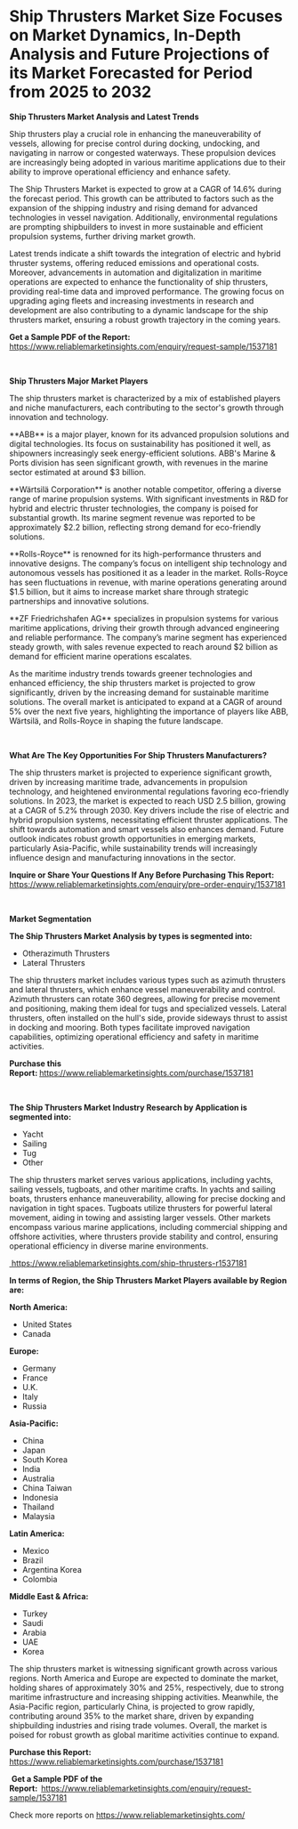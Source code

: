 <p><h1>Ship Thrusters Market Size Focuses on Market Dynamics, In-Depth Analysis and Future Projections of its Market Forecasted for Period from 2025 to 2032</h1></p><p><strong>Ship Thrusters Market Analysis and Latest Trends</strong></p>
<p><p>Ship thrusters play a crucial role in enhancing the maneuverability of vessels, allowing for precise control during docking, undocking, and navigating in narrow or congested waterways. These propulsion devices are increasingly being adopted in various maritime applications due to their ability to improve operational efficiency and enhance safety.</p><p>The Ship Thrusters Market is expected to grow at a CAGR of 14.6% during the forecast period. This growth can be attributed to factors such as the expansion of the shipping industry and rising demand for advanced technologies in vessel navigation. Additionally, environmental regulations are prompting shipbuilders to invest in more sustainable and efficient propulsion systems, further driving market growth.</p><p>Latest trends indicate a shift towards the integration of electric and hybrid thruster systems, offering reduced emissions and operational costs. Moreover, advancements in automation and digitalization in maritime operations are expected to enhance the functionality of ship thrusters, providing real-time data and improved performance. The growing focus on upgrading aging fleets and increasing investments in research and development are also contributing to a dynamic landscape for the ship thrusters market, ensuring a robust growth trajectory in the coming years.</p></p>
<p><strong>Get a Sample PDF of the Report:&nbsp;</strong> <a href="https://www.reliablemarketinsights.com/enquiry/request-sample/1537181?utm_campaign=2181&utm_medium=2&utm_source=Github&utm_content=ia&utm_term=11042025&utm_id=ship-thrusters">https://www.reliablemarketinsights.com/enquiry/request-sample/1537181</a></p>
<p>&nbsp;</p>
<p><strong>Ship Thrusters Major Market Players</strong></p>
<p><p>The ship thrusters market is characterized by a mix of established players and niche manufacturers, each contributing to the sector's growth through innovation and technology.</p><p>**ABB** is a major player, known for its advanced propulsion solutions and digital technologies. Its focus on sustainability has positioned it well, as shipowners increasingly seek energy-efficient solutions. ABB's Marine & Ports division has seen significant growth, with revenues in the marine sector estimated at around $3 billion.</p><p>**Wärtsilä Corporation** is another notable competitor, offering a diverse range of marine propulsion systems. With significant investments in R&D for hybrid and electric thruster technologies, the company is poised for substantial growth. Its marine segment revenue was reported to be approximately $2.2 billion, reflecting strong demand for eco-friendly solutions.</p><p>**Rolls-Royce** is renowned for its high-performance thrusters and innovative designs. The company’s focus on intelligent ship technology and autonomous vessels has positioned it as a leader in the market. Rolls-Royce has seen fluctuations in revenue, with marine operations generating around $1.5 billion, but it aims to increase market share through strategic partnerships and innovative solutions.</p><p>**ZF Friedrichshafen AG** specializes in propulsion systems for various maritime applications, driving their growth through advanced engineering and reliable performance. The company’s marine segment has experienced steady growth, with sales revenue expected to reach around $2 billion as demand for efficient marine operations escalates.</p><p>As the maritime industry trends towards greener technologies and enhanced efficiency, the ship thrusters market is projected to grow significantly, driven by the increasing demand for sustainable maritime solutions. The overall market is anticipated to expand at a CAGR of around 5% over the next five years, highlighting the importance of players like ABB, Wärtsilä, and Rolls-Royce in shaping the future landscape.</p></p>
<p>&nbsp;</p>
<p><strong>What Are The Key Opportunities For Ship Thrusters Manufacturers?</strong></p>
<p><p>The ship thrusters market is projected to experience significant growth, driven by increasing maritime trade, advancements in propulsion technology, and heightened environmental regulations favoring eco-friendly solutions. In 2023, the market is expected to reach USD 2.5 billion, growing at a CAGR of 5.2% through 2030. Key drivers include the rise of electric and hybrid propulsion systems, necessitating efficient thruster applications. The shift towards automation and smart vessels also enhances demand. Future outlook indicates robust growth opportunities in emerging markets, particularly Asia-Pacific, while sustainability trends will increasingly influence design and manufacturing innovations in the sector.</p></p>
<p><strong>Inquire or Share Your Questions If Any Before Purchasing This Report:</strong> <a href="https://www.reliablemarketinsights.com/enquiry/pre-order-enquiry/1537181?utm_campaign=2181&utm_medium=2&utm_source=Github&utm_content=ia&utm_term=11042025&utm_id=ship-thrusters">https://www.reliablemarketinsights.com/enquiry/pre-order-enquiry/1537181</a></p>
<p>&nbsp;</p>
<p><strong>Market Segmentation</strong></p>
<p><strong>The Ship Thrusters Market Analysis by types is segmented into:</strong></p>
<p><ul><li>Otherazimuth Thrusters</li><li>Lateral Thrusters</li></ul></p>
<p><p>The ship thrusters market includes various types such as azimuth thrusters and lateral thrusters, which enhance vessel maneuverability and control. Azimuth thrusters can rotate 360 degrees, allowing for precise movement and positioning, making them ideal for tugs and specialized vessels. Lateral thrusters, often installed on the hull's side, provide sideways thrust to assist in docking and mooring. Both types facilitate improved navigation capabilities, optimizing operational efficiency and safety in maritime activities.</p></p>
<p><strong>Purchase this Report:&nbsp;</strong><a href="https://www.reliablemarketinsights.com/purchase/1537181?utm_campaign=2181&utm_medium=2&utm_source=Github&utm_content=ia&utm_term=11042025&utm_id=ship-thrusters">https://www.reliablemarketinsights.com/purchase/1537181</a></p>
<p>&nbsp;</p>
<p><strong>The Ship Thrusters Market Industry Research by Application is segmented into:</strong></p>
<p><ul><li>Yacht</li><li>Sailing</li><li>Tug</li><li>Other</li></ul></p>
<p><p>The ship thrusters market serves various applications, including yachts, sailing vessels, tugboats, and other maritime crafts. In yachts and sailing boats, thrusters enhance maneuverability, allowing for precise docking and navigation in tight spaces. Tugboats utilize thrusters for powerful lateral movement, aiding in towing and assisting larger vessels. Other markets encompass various marine applications, including commercial shipping and offshore activities, where thrusters provide stability and control, ensuring operational efficiency in diverse marine environments.</p></p>
<p><a href="https://www.reliablemarketinsights.com/ship-thrusters-r1537181?utm_campaign=2181&utm_medium=2&utm_source=Github&utm_content=ia&utm_term=11042025&utm_id=ship-thrusters">&nbsp;https://www.reliablemarketinsights.com/ship-thrusters-r1537181</a></p>
<p><strong>In terms of Region, the Ship Thrusters Market Players available by Region are:</strong></p>
<p>
    <p> <strong> North America: </strong>
        <ul>
            <li>United States</li>
            <li>Canada</li>
        </ul>
        </p> 
    <p> <strong> Europe: </strong>
        <ul>
            <li>Germany</li>
            <li>France</li>
            <li>U.K.</li>
            <li>Italy</li>
            <li>Russia</li>
        </ul>
        </p> 
    <p> <strong> Asia-Pacific: </strong>
        <ul>
            <li>China</li>
            <li>Japan</li>
            <li>South Korea</li>
            <li>India</li>
            <li>Australia</li>
            <li>China Taiwan</li>
            <li>Indonesia</li>
            <li>Thailand</li>
            <li>Malaysia</li>
        </ul>
        </p> 
    <p> <strong> Latin America: </strong>
        <ul>
            <li>Mexico</li>
            <li>Brazil</li>
            <li>Argentina Korea</li>
            <li>Colombia</li>
        </ul>
        </p> 
    <p> <strong> Middle East & Africa: </strong>
        <ul>
            <li>Turkey</li>
            <li>Saudi</li>
            <li>Arabia</li>
            <li>UAE</li>
            <li>Korea</li>
        </ul>
    </p>
    </p>
<p><p>The ship thrusters market is witnessing significant growth across various regions. North America and Europe are expected to dominate the market, holding shares of approximately 30% and 25%, respectively, due to strong maritime infrastructure and increasing shipping activities. Meanwhile, the Asia-Pacific region, particularly China, is projected to grow rapidly, contributing around 35% to the market share, driven by expanding shipbuilding industries and rising trade volumes. Overall, the market is poised for robust growth as global maritime activities continue to expand.</p></p>
<p><strong>Purchase this Report: </strong><a href="https://www.reliablemarketinsights.com/purchase/1537181?utm_campaign=2181&utm_medium=2&utm_source=Github&utm_content=ia&utm_term=11042025&utm_id=ship-thrusters">https://www.reliablemarketinsights.com/purchase/1537181</a></p>
<p>&nbsp;<strong>Get a Sample PDF of the Report:&nbsp;&nbsp;</strong><a href="https://www.reliablemarketinsights.com/enquiry/request-sample/1537181?utm_campaign=2181&utm_medium=2&utm_source=Github&utm_content=ia&utm_term=11042025&utm_id=ship-thrusters">https://www.reliablemarketinsights.com/enquiry/request-sample/1537181</a></p>
<p><strong></strong></p>
<p>Check more reports on <a href="https://www.reliablemarketinsights.com/?utm_campaign=2181&utm_medium=2&utm_source=Github&utm_content=ia&utm_term=11042025&utm_id=ship-thrusters">https://www.reliablemarketinsights.com/</a></p>